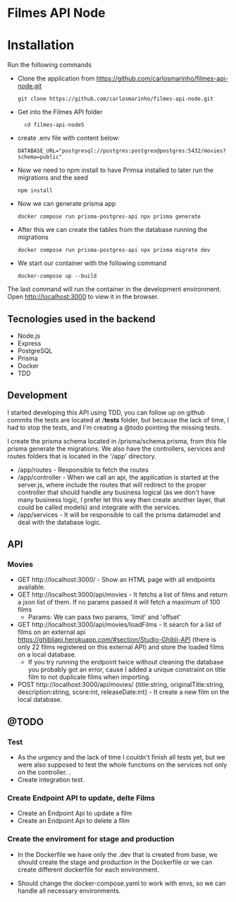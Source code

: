 # Filmes API Node

# Installation

Run the following commands

 - Clone the application from https://github.com/carlosmarinho/filmes-api-node.git
    ```
    git clone https://github.com/carlosmarinho/filmes-api-node.git
    ```

 - Get into the Filmes API folder
    ```
      cd filmes-api-nodeS
    ```

 - create .env file with content below:
    ```
    DATABASE_URL="postgresql://postgres:postgres@postgres:5432/movies?schema=public"
    ```

 - Now we need to npm install to have Primsa installed to later run the migrations and the seed
    ```
    npm install
    ```

 - Now we can generate prisma app
    ```
    docker compose run prisma-postgres-api npx prisma generate
    ```

 - After this we can create the tables from the database running the migrations
    ```
    docker compose run prisma-postgres-api npx prisma migrate dev
    ```

- We start our container with the following command
    ```
    docker-compose up --build
    ```

The last command will run the container in the development environment.\
Open [http://localhost:3000](http://localhost:3000) to view it in the browser.

## Tecnologies used in the backend

 - Node.js
 - Express
 - PostgreSQL
 - Prisma
 - Docker
 - TDD

## Development
I started developing this API using TDD, you can follow up on github commits the tests are located at /__tests__ folder, but because the lack of time, I had to stop the tests, and I'm creating a @todo pointing the missing tests. 

I create the prisma schema located in /prisma/schema.prisma, from this file prisma generate the migrations. We also have the controllers, services and routes folders that is located in the '/app' directory.

 - /app/routes - Responsible to fetch the routes
 - /app/controller - When we call an api, the application is started at the server.js, where include the routes that will redirect to the proper controller that should handle any business logical (as we don't have many business logic, I prefer let this way then create another layer, that could be called models) and integrate with the services.
 - /app/services - It will be responsible to call the prisma datamodel and deal with the database logic.

## API

### Movies

  - GET http://localhost:3000/ - Show an HTML page with all endpoints available.
  - GET http://localhost:3000/api/movies - It fetchs a list of films and return a json list of them. If no params passed it will fetch a maximum of 100 films
    - Params: We can pass two params, 'limit' and 'offset'
  - GET http://localhost:3000/api/movies/loadFilms - It search for a list of films on an external api https://ghibliapi.herokuapp.com/#section/Studio-Ghibli-API (there is only 22 films registered on this external API) and store the loaded films on a local database. 
    - If you try running the endpoint twice without cleaning the database you probably got an error, cause I added a unique constraint on title film to not duplicate films when importing.
  - POST http://localhost:3000/api/movies/ {title:string, originalTitle:string, description:string, score:int, releaseDate:int} - It create a new film on the local database. 

## @TODO

### Test

  - As the urgency and the lack of time I couldn't finish all tests yet, but we were also supposed to test the whole functions on the services not only on the controller. .
  - Create integration test.

### Create Endpoint API to update, delte Films

  - Create an Endpoint Api to update a film
  - Create an Endpoint Api to delete a film

### Create the enviroment for stage and production

  - In the Dockerfile we have only the .dev that is created from base, we should create the stage and production in the Dockerfile or we can create different dockerfile for each environment.

  - Should change the docker-compose.yaml to work with envs, so we can handle all necessary environments.
